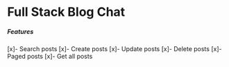 # Full Stack Blog Chat


##### Features
[x]- Search posts
[x]- Create posts
[x]- Update posts
[x]- Delete posts
[x]- Paged posts
[x]- Get all posts
